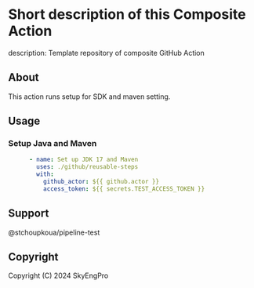 # Short description of this Composite Action
description: Template repository of composite GitHub Action

## About

This action runs setup for SDK and maven setting.

## Usage

### Setup Java and Maven

```yml
      - name: Set up JDK 17 and Maven
        uses: ./github/reusable-steps
        with:
          github_actor: ${{ github.actor }}
          access_token: ${{ secrets.TEST_ACCESS_TOKEN }}
```

## Support

@stchoupkoua/pipeline-test

## Copyright

Copyright (C) 2024 SkyEngPro
